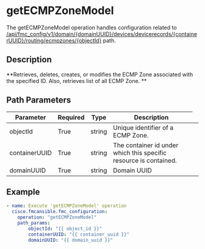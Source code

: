 # getECMPZoneModel

The getECMPZoneModel operation handles configuration related to [/api/fmc_config/v1/domain/{domainUUID}/devices/devicerecords/{containerUUID}/routing/ecmpzones/{objectId}](/paths//api/fmc_config/v1/domain/{domain_uuid}/devices/devicerecords/{container_uuid}/routing/ecmpzones/{object_id}.md) path.&nbsp;
## Description
**Retrieves, deletes, creates, or modifies the ECMP Zone associated with the specified ID. Also, retrieves list of all ECMP Zone. **

## Path Parameters
| Parameter | Required | Type | Description |
| --------- | -------- | ---- | ----------- |
| objectId | True | string <td colspan=3> Unique identifier of a ECMP Zone. |
| containerUUID | True | string <td colspan=3> The container id under which this specific resource is contained. |
| domainUUID | True | string <td colspan=3> Domain UUID |

## Example
```yaml
- name: Execute 'getECMPZoneModel' operation
  cisco.fmcansible.fmc_configuration:
    operation: "getECMPZoneModel"
    path_params:
        objectId: "{{ object_id }}"
        containerUUID: "{{ container_uuid }}"
        domainUUID: "{{ domain_uuid }}"

```